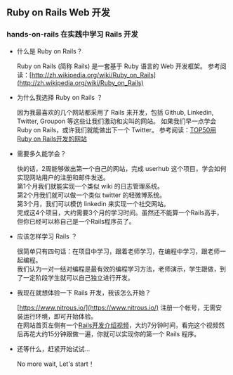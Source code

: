 ## Ruby on Rails Web 开发

### hands-on-rails 在实践中学习 Rails 开发

* 什么是 Ruby on Rails ?
        
  Ruby on Rails (简称 Rails) 是一套基于 Ruby 语言的 Web 开发框架。
  参考阅读：[http://zh.wikipedia.org/wiki/Ruby_on_Rails](http://zh.wikipedia.org/wiki/Ruby_on_Rails)

* 为什么我选择 Ruby on Rails ？
  
  因为我最喜欢的几个网站都采用了 Rails 来开发，包括 Github, Linkedin, Twitter, Groupon 等这些让我们激动和尖叫的网站。
  如果我们早一点学会 Ruby on Rails，或许我们就能做出下一个 Twitter。
  参考阅读：[TOP50用Ruby on Rails开发的网站](http://developer.51cto.com/art/200904/121203_all.htm)

* 需要多久能学会？

  快的话，2周能够做出第一个自己的网站，完成 userhub 这个项目，学会如何实现网站用户的注册和邮件发送。  
  第1个月我们就能实现一个类似 wiki 的日志管理系统。  
  第2个月我们就可以做一个类似 twitter 的轻微博系统。  
  第3个月，我们可以模仿 linkedin 来实现一个社交网站。  
  完成这4个项目，大约需要3个月的学习时间。虽然还不能算一个Rails高手，但你已经可以称自己是一个Rails程序员了。

* 应该怎样学习 Rails ？
        
  很简单只有四句话：在项目中学习，跟着老师学习，在编程中学习，跟老师一起编程。  
  我们认为一对一结对编程是最有效的编程学习方法，老师演示，学生跟做，到了一定阶段学生就可以自己独立进行开发。

* 我现在就想体验一下 Rails 开发，我该怎么开始？
        
  [https://www.nitrous.io/](https://www.nitrous.io/) 注册一个帐号，无需安装运行环境，即可开始体验。  
  在网站首页左侧有一个[Rails开发介绍视频](https://www.youtube.com/embed/u6Qu9T5lRqI?hd=1)，大约7分钟时间，看完这个视频然后再花大约15分钟跟做一遍，你就可以实现你的第一个 Rails 程序。

* 还等什么，赶紧开始试试... 

  No more wait, Let's start！
